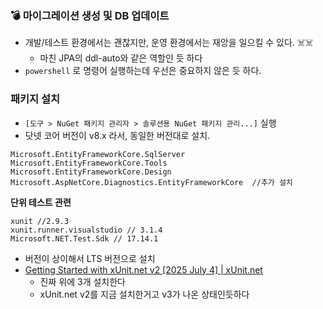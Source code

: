 

### 💣 마이그레이션 생성 및 DB 업데이트 
- 개발/테스트 환경에서는 괜찮지만, 운영 환경에서는 재앙을 일으킬 수 있다. ☠️☠️
	- 마친 JPA의 ddl-auto와 같은 역할인 듯 하다
- `powershell` 로 명령어 실행하는데 우선은 중요하지 않은 듯 하다.


### 패키지 설치
- `[도구 > NuGet 패키지 관리자 > 솔루션용 NuGet 패키지 관리...]` 실행
- 닷넷 코어 버전이 v8.x 라서, 동일한 버전대로 설치.
```text
Microsoft.EntityFrameworkCore.SqlServer
Microsoft.EntityFrameworkCore.Tools
Microsoft.EntityFrameworkCore.Design
Microsoft.AspNetCore.Diagnostics.EntityFrameworkCore  //추가 설치 
```

**단위 테스트 관련**
```text
xunit //2.9.3
xunit.runner.visualstudio // 3.1.4
Microsoft.NET.Test.Sdk // 17.14.1
```
- 버전이 상이해서 LTS 버전으로 설치
- [Getting Started with xUnit.net v2 [2025 July 4] | xUnit.net](https://xunit.net/docs/getting-started/v2/getting-started)
	- 진짜 위에 3개 설치한다 
	- xUnit.net v2를 지금 설치한거고 v3가 나온 상태인듯하다



